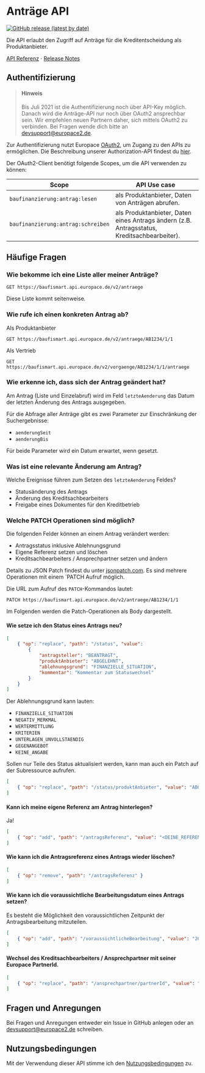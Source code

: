 # Anträge API

[![GitHub release (latest by date)](https://img.shields.io/github/v/release/europace/baufismart-antraege-api?color=%23c6e6f0&label=Release&logo=github&style=flat-square)](https://github.com/europace/baufismart-antraege-api/releases/latest/)

Die API erlaubt den Zugriff auf Anträge für die Kreditentscheidung als Produktanbieter.

[API Referenz](http://htmlpreview.github.io?https://raw.githubusercontent.com/hypoport/antraege-auslesen-api/master/Dokumentation/index.html)  ⋅
[Release Notes](https://github.com/europace/baufismart-antraege-api/releases/)

## Authentifizierung

> #### Hinweis
>
> Bis Juli 2021 ist die Authentifizierung noch über API-Key möglich. Danach wird die Anträge-API nur noch über OAuth2 ansprechbar sein.
> Wir empfehlen neuen Partnern daher, sich mittels OAuth2 zu verbinden. Bei Fragen wende dich bitte an [devsupport@europace2.de](mailto:devsupport@europace2.de).

Zur Authentifizierung nutzt Europace [OAuth2](https://oauth.net/2/), um Zugang zu den APIs zu ermöglichen. Die Beschreibung unserer Authorization-API findest du [hier](https://github.com/europace/authorization-api).

Der OAuth2-Client benötigt folgende Scopes, um die API verwenden zu können:

| Scope                             | API Use case |
|-----------------------------------|---------------------------------|
| `baufinanzierung:antrag:lesen`       | als Produktanbieter, Daten von Anträgen abrufen. |
| `baufinanzierung:antrag:schreiben`   | als Produktanbieter, Daten eines Antrags ändern (z.B. Antragsstatus, Kreditsachbearbeiter).|

## Häufige Fragen

### Wie bekomme ich eine Liste aller meiner Anträge?

```
GET https://baufismart.api.europace.de/v2/antraege
```

Diese Liste kommt seitenweise.

### Wie rufe ich einen konkreten Antrag ab? 

Als Produktanbieter

```
GET https://baufismart.api.europace.de/v2/antraege/AB1234/1/1
```

Als Vertrieb

```
GET https://baufismart.api.europace.de/v2/vorgaenge/AB1234/1/1/antraege
```

### Wie erkenne ich, dass sich der Antrag geändert hat?

Am Antrag (Liste und Einzelabruf) wird im Feld `letzteAenderung` das Datum der letzten Änderung des Antrags ausgegeben.

Für die Abfrage aller Anträge gibt es zwei Parameter zur Einschränkung der Suchergebnisse:

* `aenderungSeit`
* `aenderungBis`

Für beide Parameter wird ein Datum erwartet, wenn gesetzt.

### Was ist eine relevante Änderung am Antrag?

Welche Ereignisse führen zum Setzen des `letzteAenderung` Feldes?

* Statusänderung des Antrags
* Änderung des Kreditsachbearbeiters
* Freigabe eines Dokumentes für den Kreditbetrieb

### Welche PATCH Operationen sind möglich?

Die folgenden Felder können an einem Antrag verändert werden:

* Antragsstatus inklusive Ablehnungsgrund
* Eigene Referenz setzen und löschen
* Kreditsachbearbeiters / Ansprechpartner setzen und ändern

Details zu JSON Patch findest du unter [jsonpatch.com](http://jsonpatch.com/).
Es sind mehrere Operationen mit einem `PATCH Aufruf möglich.

Die URL zum Aufruf des `PATCH`-Kommandos lautet:

```
PATCH https://baufismart.api.europace.de/v2/antraege/AB1234/1/1
```

Im Folgenden werden die Patch-Operationen als Body dargestellt.

#### Wie setze ich den Status eines Antrags neu?

```json
[
	{ "op": "replace", "path": "/status", "value":
		{
			"antragsteller": "BEANTRAGT",
			"produktAnbieter": "ABGELEHNT",
			"ablehnungsgrund": "FINANZIELLE_SITUATION",
			"kommentar": "Kommentar zum Statuswechsel"
		}
	}
]
```
Der Ablehnungsgrund kann lauten:

* `FINANZIELLE_SITUATION`
* `NEGATIV_MERKMAL`
* `WERTERMITTLUNG`
* `KRITERIEN`
* `UNTERLAGEN_UNVOLLSTAENDIG`
* `GEGENANGEBOT`
* `KEINE_ANGABE`

Sollen nur Teile des Status aktualisiert werden, kann man auch ein Patch auf der Subressource aufrufen.

```json
[
	{ "op": "replace", "path": "/status/produktAnbieter", "value": "ABGELEHNT" }
]
```

#### Kann ich meine eigene Referenz am Antrag hinterlegen?
Ja!

```json
[
	{ "op": "add", "path": "/antragsReferenz", "value": "<DEINE_REFERENZ>" }
]
```

#### Wie kann ich die Antragsreferenz eines Antrags wieder löschen?

```json
[
	{ "op": "remove", "path": "/antragsReferenz" }
]
```

#### Wie kann ich die voraussichtliche Bearbeitungsdatum eines Antrags setzen?

Es besteht die Möglichkeit den voraussichtlichen Zeitpunkt der Antragsbearbeitung mitzuteilen.

```json
[
	{ "op": "add", "path": "/voraussichtlicheBearbeitung", "value": "2017-11-12" }
]
```
#### Wechsel des Kreditsachbearbeiters / Ansprechpartner mit seiner Europace PartnerId.

```json
[
	{ "op": "replace", "path": "/ansprechpartner/partnerId", "value": "AB123" }
]
```

## Fragen und Anregungen
Bei Fragen und Anregungen entweder ein Issue in GitHub anlegen oder an [devsupport@europace2.de](mailto:devsupport@europace2.de) schreiben.

## Nutzungsbedingungen
Mit der Verwendung dieser API stimme ich den [Nutzungsbedingungen](https://docs.api.europace.de/nutzungsbedingungen/) zu.
